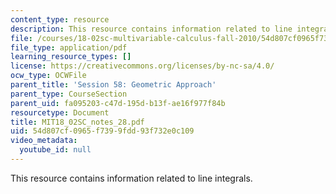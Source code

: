 ```yaml
---
content_type: resource
description: This resource contains information related to line integrals.
file: /courses/18-02sc-multivariable-calculus-fall-2010/54d807cf0965f7399fdd93f732e0c109_MIT18_02SC_notes_28.pdf
file_type: application/pdf
learning_resource_types: []
license: https://creativecommons.org/licenses/by-nc-sa/4.0/
ocw_type: OCWFile
parent_title: 'Session 58: Geometric Approach'
parent_type: CourseSection
parent_uid: fa095203-c47d-195d-b13f-ae16f977f84b
resourcetype: Document
title: MIT18_02SC_notes_28.pdf
uid: 54d807cf-0965-f739-9fdd-93f732e0c109
video_metadata:
  youtube_id: null
---
```

This resource contains information related to line integrals.